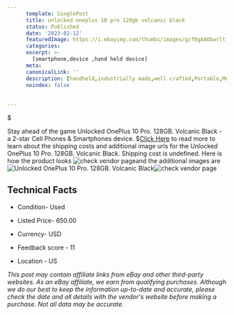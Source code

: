 ```yaml
---
      template: SinglePost
      title: unlocked oneplus 10 pro 128gb volcanic black
      status: Published
      date: '2023-02-12'
      featuredImage: https://i.ebayimg.com/thumbs/images/g/f8gAAOSwrltjxD6Q/s-l225.jpg
      categories: 
      excerpt: >-
        [smartphone,device ,hand held device]
      meta:
      canonicalLink: ''
      description: [handheld,industrially made,well crafted,Portable,Mobile,Compact,Convenient,Lightweight,Maneuverable,Man-portable,Miniature,Carriable,Hand-held,Light,Holdable,Transportable,Mobile device,Pocket-sized,On-the-go,Wireless,Cordless,Compact size,Convenient size, smartphone,device ,hand held device]
      noindex: false
      
        
---
```

$

Stay ahead of the game Unlocked OnePlus 10 Pro. 128GB. Volcanic Black - a 2-star Cell Phones & Smartphones device.
$[Click Here](https://www.ebay.com/itm/385394998944?hash=item59bb54fea0%3Ag%3Af8gAAOSwrltjxD6Q&mkevt=1&mkcid=1&mkrid=711-53200-19255-0&campid=%253CePNCampaignId%253E&customid=%253CreferenceId%253E&toolid=10049) to read more to learn about the shipping costs and additional image urls for the Unlocked OnePlus 10 Pro. 128GB. Volcanic Black. Shipping cost is undefined. Here is how the product looks ![check vendor page](https://i.ebayimg.com/thumbs/images/g/f8gAAOSwrltjxD6Q/s-l225.jpg)and the additional images are![Unlocked OnePlus 10 Pro. 128GB. Volcanic Black](https://i.ebayimg.com/images/g/f8gAAOSwrltjxD6Q/s-l1600.jpg)![check vendor page](https://origin-galleryplus.ebayimg.com/ws/web/385394998944_2_0_1/225x225.jpg,https://origin-galleryplus.ebayimg.com/ws/web/385394998944_3_0_1/225x225.jpg,https://origin-galleryplus.ebayimg.com/ws/web/385394998944_4_0_1/225x225.jpg)



 ## Technical Facts 



     
      

 - Condition- Used 


      

 - Listed Price- 650.00 


      

 - Currency- USD 


      

 - Feedback score - 11 


      

 - Location - US 


      
      

 *_This post may contain affiliate links from eBay and other third-party websites. As an eBay affiliate, we earn from qualifying purchases. Although we do our best to keep the information up-to-date and accurate, please check the date and all details with the vendor's website before making a purchase. Not all data may be accurate._*






